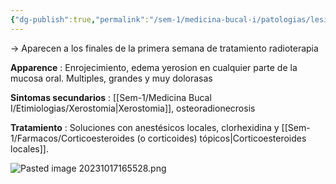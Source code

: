 ```yaml
---
{"dg-publish":true,"permalink":"/sem-1/medicina-bucal-i/patologias/lesiones/lesiones-por-agentes-fisicos/lesiones-por-radioterapia/"}
---
```



→ Aparecen a los finales de la primera semana de tratamiento radioterapia

**Apparence** : Enrojecimiento, edema yerosion en cualquier parte de la mucosa oral.
Multiples, grandes y muy dolorasas

**Sintomas secundarios** : [[Sem-1/Medicina Bucal I/Etimiologias/Xerostomia\|Xerostomia]], osteoradionecrosis

**Tratamiento** : Soluciones con anestésicos locales, clorhexidina y [[Sem-1/Farmacos/Corticoesteroides (o corticoides) tópicos\|Corticoesteroides locales]].

![Pasted image 20231017165528.png](/img/user/Sem-1/Medicina%20Bucal%20I/Medias/Pasted%20image%2020231017165528.png)

